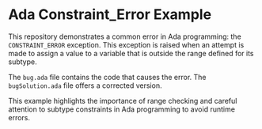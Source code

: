 # Ada Constraint_Error Example

This repository demonstrates a common error in Ada programming: the `CONSTRAINT_ERROR` exception.  This exception is raised when an attempt is made to assign a value to a variable that is outside the range defined for its subtype.

The `bug.ada` file contains the code that causes the error. The `bugSolution.ada` file offers a corrected version.

This example highlights the importance of range checking and careful attention to subtype constraints in Ada programming to avoid runtime errors.